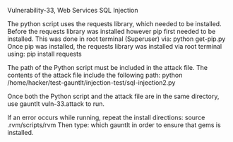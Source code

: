 Vulnerability-33, Web Services SQL Injection

The python script uses the requests library, which needed to be installed. Before the requests library was installed however pip first needed to be installed. This was done in root terminal (Superuser) via: python get-pip.py Once pip was installed, the requests library was installed via root terminal using: pip install requests

The path of the Python script must be included in the attack file. The contents of the attack file include the following path: python /home/hacker/test-gauntlt/injection-test/sql-injection2.py

Once both the Python script and the attack file are in the same directory, use gauntlt vuln-33.attack to run.

If an error occurs while running, repeat the install directions: source .rvm/scripts/rvm Then type: which gauntlt in order to ensure that gems is installed.

